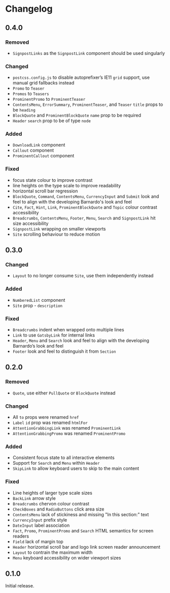 # Changelog

## 0.4.0

### Removed

- `SignpostLinks` as the `SignpostLink` component should be used singularly

### Changed

- `postcss.config.js` to disable autoprefixer’s IE11 `grid` support, use manual grid fallbacks instead
- `Promo` to `Teaser`
- `Promos` to `Teasers`
- `ProminentPromo` to `ProminentTeaser`
- `ContentsMenu`, `ErrorSummary`, `ProminentTeaser`, and `Teaser` `title` props to be `heading`
- `BlockQuote` and `ProminentBlockQuote` `name` prop to be required
- `Header` `search` prop to be of type `node`

### Added

- `DownloadLink` component
- `Callout` component
- `ProminentCallout` component

### Fixed

- focus state colour to improve contrast
- line heights on the type scale to improve readability
- horizontal scroll bar regression
- `BlockQuote`, `Command`, `ContentsMenu`, `CurrencyInput` and `Submit` look and feel to align with the developing Barnardo's look and feel
- `Cite`, `Fact`, `Hint`, `Link`, `ProminentBlockQuote` and `Topic` colour contrast accessibility
- `Breadcrumbs`, `ContentsMenu`, `Footer`, `Menu`, `Search` and `SignpostLink` hit size accessibility
- `SignpostLink` wrapping on smaller viewports
- `Site` scrolling behaviour to reduce motion

## 0.3.0

### Changed

- `Layout` to no longer consume `Site`, use them independently instead

### Added

- `NumberedList` component
- `Site` prop - `description`

### Fixed

- `Breadcrumbs` indent when wrapped onto multiple lines
- `Link` to use `GatsbyLink` for internal links
- `Header`, `Menu` and `Search` look and feel to align with the developing Barnardo’s look and feel
- `Footer` look and feel to distinguish it from `Section`

## 0.2.0

### Removed

- `Quote`, use either `PullQuote` or `BlockQuote` instead

### Changed

- All `to` props were renamed `href`
- `Label` `id` prop was renamed `htmlFor`
- `AttentionGrabbingLink` was renamed `ProminentLink`
- `AttentionGrabbingPromo` was renamed `ProminentPromo`

### Added

- Consistent focus state to all interactive elements
- Support for `Search` and `Menu` within `Header`
- `SkipLink` to allow keyboard users to skip to the main content

### Fixed

- Line heights of larger type scale sizes
- `BackLink` arrow style
- `Breadcrumbs` chervon colour contrast
- `CheckBoxes` and `RadioButtons` click area size
- `ContentsMenu` lack of stickiness and missing "In this section:" text
- `CurrencyInput` prefix style
- `DateInput` label association
- `Fact`, `Promo`, `ProminentPromo` and `Search` HTML semantics for screen readers
- `Field` lack of margin top
- `Header` horizontal scroll bar and logo link screen reader announcement
- `Layout` to contrain the maximum width
- `Menu` keyboard accessibility on wider viewport sizes

## 0.1.0

Initial release.
